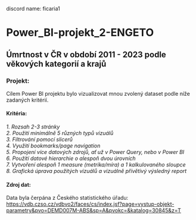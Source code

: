 discord name: ficaria1

# Power_BI-projekt_2-ENGETO

## Úmrtnost v ČR  v období 2011 - 2023 podle věkových kategorií a krajů

### Projekt:
Cílem Power BI projektu bylo vizualizovat mnou zvolený dataset podle níže zadaných kritérií.

#### Kritéria:
  *1. Rozsah 2-3 stránky* <br>
  *2. Použití minimálně 5 různých typů vizuálů* <br>
  *3. Filtrování pomocí slicerů* <br>
  *4. Využití bookmarks/page navigation* <br>
  *5. Propojení více datových zdrojů, ať už v Power Query, nebo v Power BI* <br>
  *6. Použití datové hierarchie o alespoň dvou úrovních* <br>
  *7. Vytvoření alespoň 1 measure (metrika/míra) a 1 kalkulovaného sloupce* <br>
  *8. Grafická úprava použitých vizuálů a vizuálně přívětivý výsledný report* <br>

#### Zdroj dat:
Data byla čerpána z Českého statistického úřadu: <br>
https://vdb.czso.cz/vdbvo2/faces/cs/index.jsf?page=vystup-objekt-parametry&pvo=DEMD007M-ABS&sp=A&pvokc=&katalog=30845&z=T



